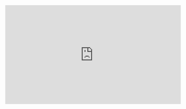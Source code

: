 <iframe width="560" height="315" src="https://www.youtube.com/embed/hj4WR2aSxSk" title="YouTube video player" frameborder="0" allow="accelerometer; autoplay; clipboard-write; encrypted-media; gyroscope; picture-in-picture" allowfullscreen></iframe>